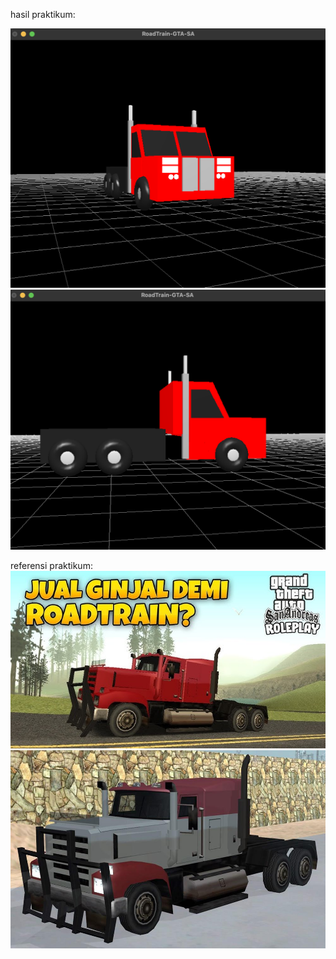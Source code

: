 hasil praktikum:

![1](https://github.com/fikriww/GKV-tugas3/blob/main/Screenshot%202025-03-23%20at%2019.12.29.png?raw=true)
![2](https://github.com/fikriww/GKV-tugas3/blob/main/Screenshot%202025-03-23%20at%2019.12.53.png?raw=true)

referensi praktikum:
![3](https://github.com/fikriww/GKV-tugas3/blob/main/referensi-tugas.1.jpg?raw=true)
![4](https://github.com/fikriww/GKV-tugas3/blob/main/referensi-tugas.2.jpg?raw=true)
